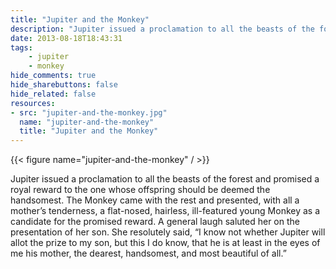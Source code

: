 ```yaml
---
title: "Jupiter and the Monkey"
description: "Jupiter issued a proclamation to all the beasts of the forest and promised a royal reward to the one whose offspring should be deemed the handsomest. - A fable by Aesop"
date: 2013-08-18T18:43:31
tags:
    - jupiter
    - monkey
hide_comments: true
hide_sharebuttons: false
hide_related: false
resources:
- src: "jupiter-and-the-monkey.jpg"
  name: "jupiter-and-the-monkey"
  title: "Jupiter and the Monkey"
---
```


{{< figure name="jupiter-and-the-monkey" / >}}

Jupiter issued a proclamation to all the beasts of the forest and promised a royal reward to the one whose offspring should be deemed the handsomest. The Monkey came with the rest and presented, with all a mother’s tenderness, a flat-nosed, hairless, ill-featured young Monkey as a candidate for the promised reward. A general laugh saluted her on the presentation of her son. She resolutely said, “I know not whether Jupiter will allot the prize to my son, but this I do know, that he is at least in the eyes of me his mother, the dearest, handsomest, and most beautiful of all.”
